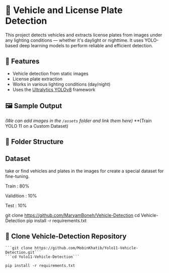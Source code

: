 # 🚗 Vehicle and License Plate Detection

This project detects vehicles and extracts license plates from images under any lighting conditions — whether it's daylight or nighttime. It uses YOLO-based deep learning models to perform reliable and efficient detection.

## 📌 Features
- Vehicle detection from static images
- License plate extraction
- Works in various lighting conditions (day/night)
- Uses the [Ultralytics YOLOv8](https://github.com/ultralytics/ultralytics) framework

## 🖼️ Sample Output
*(We can add images in the `/assets` folder and link them here)*
**(Train YOLO 11 on a Custom Dataset)
## 📂 Folder Structure

## Dataset
take or find vehicles and plates in the images for create a special dataset for fine-tuning.

Train : 80%

Validition : 10%

Test : 10%

git clone https://github.com/MaryamBoneh/Vehicle-Detection
cd Vehicle-Detection
pip install -r requirements.txt

 ## 🚀 Clone Vehicle-Detection Repository 
    ```git clone https://github.com/MobinKhatib/Yolo11-Vehicle-Detection.git```
    ```cd Yolo11-Vehicle-Detection```
   ```pip install -r requirements.txt ```
